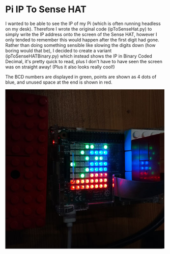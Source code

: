 # Pi IP To Sense HAT

I wanted to be able to see the IP of my Pi (which is often running headless on my desk).  Therefore I wrote the original code (ipToSenseHat.py) to simply write the IP address onto the screen of the Sense HAT, however I only tended to remember this would happen after the first digit had gone.  Rather than doing something sensible like slowing the digits down (how boring would that be), I decided to create a variant (ipToSenseHATBinary.py) which instead shows the IP in Binary Coded Decimal, it's pretty quick to read, plus I don't have to have seen the screen was on straight away!  (Plus it also looks really cool!)

The BCD numbers are displayed in green, points are shown as 4 dots of blue, and unused space at the end is shown in red.

![Picture of the code running on a Sense HAT](https://github.com/FrogletApps/Pi_IP_To_Sense_HAT/blob/master/ipToSenseHATDemo.jpg?raw=true)